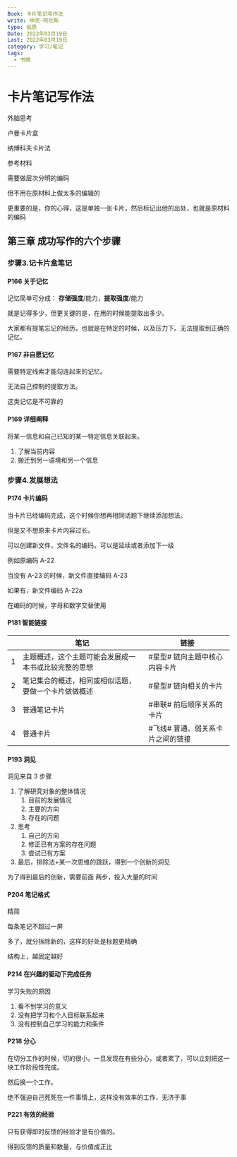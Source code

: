 ```yaml
---
Book: 卡片笔记写作法
write: 申克-阿伦斯
type: 纸质
Date: 2022年03月19日
Last: 2022年03月19日
category: 学习/笔记
tags:
  - 书摘
---
```




# 卡片笔记写作法

外脑思考

卢曼卡片盒

纳博科夫卡片法



参考材料

需要做层次分明的编码

但不用在原材料上做太多的编辑的

更重要的是，你的心得，这是单独一张卡片，然后标记出他的出处，也就是原材料的编码





## 第三章 成功写作的六个步骤

### 步骤3.记卡片盒笔记

#### P166 关于记忆

记忆简单可分成： **存储强度**/能力，**提取强度**/能力

就是记得多少，但更关键的是，在用的时候能提取出多少。

大家都有提笔忘记的经历，也就是在特定的时候，以及压力下。无法提取到正确的记忆。



#### P167 非自愿记忆

需要特定线索才能勾连起来的记忆。

无法自己控制的提取方法。

这类记忆是不可靠的



#### P169 详细阐释

将某一信息和自己已知的某一特定信息关联起来。

1. 了解当前内容
2. 搬迁到另一语境和另一个信息





### 步骤4.发展想法

#### P174 卡片编码

当卡片已经编码完成，这个时候你想再相同话题下继续添加想法。

但是又不想原来卡片内容过长。

可以创建新文件，文件名的编码，可以是延续或者添加下一级

例如原编码 A-22

当没有 A-23 的时候，新文件直接编码 A-23

如果有，新文件编码 A-22a

在编码的时候，字母和数字交替使用





#### P181 智能链接

|      | 笔记                                                 | 链接                              |
| ---- | ---------------------------------------------------- | --------------------------------- |
| 1    | 主题概述，这个主题可能会发展成一本书或比较完整的思想 | #星型# 链向主题中核心内容卡片     |
| 2    | 笔记集合的概述，相同或相似话题，要做一个卡片做做概述 | #星型# 链向相关的卡片             |
| 3    | 普通笔记卡片                                         | #串联# 前后顺序关系的卡片         |
| 4    | 普通卡片                                             | #飞线# 普通、弱关系卡片之间的链接 |



#### P193 洞见

洞见来自 3 步骤

1. 了解研究对象的整体情况
   1. 目前的发展情况
   2. 主要的方向
   3. 存在的问题
2. 思考
   1. 自己的方向
   2. 修正已有方案的存在问题
   3. 尝试已有方案
3. 最后，排除法+某一次思维的跳跃，得到一个创新的洞见



为了得到最后的创新，需要前面 两步，投入大量的时间



#### P204 笔记格式

精简

每条笔记不超过一屏

多了，就分拆除新的，这样的好处是标题更精确



结构上，越固定越好



#### P214 在兴趣的驱动下完成任务



学习失败的原因

1. 看不到学习的意义
2. 没有把学习和个人目标联系起来
3. 没有控制自己学习的能力和条件





#### P218 分心

在切分工作的时候，切的很小。一旦发现在有些分心，或者累了，可以立刻把这一块工作阶段性完成。

然后换一个工作。

绝不强迫自己死死在一件事情上，这样没有效率的工作，无济于事





#### P221 有效的经验

只有获得即时反馈的经验才是有价值的。

得到反馈的质量和数量，与价值成正比
